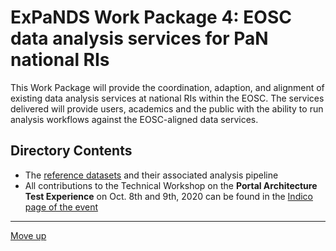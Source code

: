 # ExPaNDS Work Package 4: EOSC data analysis services for PaN national RIs

This Work Package will provide the coordination, adaption, and alignment of existing data analysis services at national RIs within the EOSC. The services delivered will provide users, academics and the public with the ability to run analysis workflows against the EOSC-aligned data services.

## Directory Contents

- The [reference datasets](./ExPaNDS_Reference_datasets.pdf) and their associated analysis pipeline
- All contributions to the Technical Workshop on the **Portal Architecture Test Experience** on Oct. 8th and 9th, 2020 can be found in the [Indico page of the event](https://indico.cells.es/event/249/contributions/)

-------------------

[Move up](../README.md)
